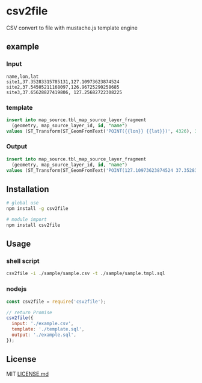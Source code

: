 # csv2file
CSV convert to file with mustache.js template engine

## example
### Input
```
name,lon,lat
site1,37.35283315785131,127.10973623874524
site2,37.54505211168097,126.96725290258685
site3,37.65628827419806, 127.25682722308225
```
### template
```sql
insert into map_source.tbl_map_source_layer_fragment
  (geometry, map_source_layer_id, id, "name")
values (ST_Transform(ST_GeomFromText('POINT({{lon}} {{lat}})', 4326), 3857), 6, '', '{{name}}');
```

### Output
```sql
insert into map_source.tbl_map_source_layer_fragment
  (geometry, map_source_layer_id, id, "name")
values (ST_Transform(ST_GeomFromText('POINT(127.10973623874524 37.35283315785131)', 4326), 3857), 6, '', 'site1');
```

## Installation

```bash
# global use
npm install -g csv2file

# module import
npm install csv2file
```

## Usage

### shell script
```bash
csv2file -i ./sample/sample.csv -t ./sample/sample.tmpl.sql
```

### nodejs
```javascript
const csv2file = require('csv2file');

// return Promise
csv2file({
  input: './example.csv',
  template: './template.sql',
  output: './example.sql',
});
```

## License

MIT [LICENSE.md](LICENSE.md)

